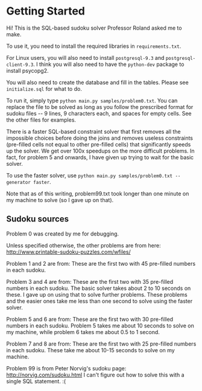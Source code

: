 # Getting Started

Hi! This is the SQL-based sudoku solver Professor Roland asked me to make.

To use it, you need to install the required libraries in `requirements.txt`.

For Linux users, you will also need to install `postgresql-9.3` and `postgresql-client-9.3`. I think you will also need to have the `python-dev` package to install psycopg2.

You will also need to create the database and fill in the tables. Please see `initialize.sql` for what to do.

To run it, simply type `python main.py samples/problem0.txt`. You can replace the file to be solved as long as you follow the prescribed format for sudoku files -- 9 lines, 9 characters each, and spaces for empty cells. See the other files for examples.

There is a faster SQL-based constraint solver that first removes all the impossible choices before doing the joins and removes useless constraints (pre-filled cells not equal to other pre-filled cells) that significantly speeds up the solver. We get over 100x speedups on the more difficult problems. In fact, for problem 5 and onwards, I have given up trying to wait for the basic solver.

To use the faster solver, use `python main.py samples/problem0.txt --generator faster`.

Note that as of this writing, problem99.txt took longer than one minute on my machine to solve (so I gave up on that).

## Sudoku sources

Problem 0 was created by me for debugging.

Unless specified otherwise, the other problems are from here:
http://www.printable-sudoku-puzzles.com/wfiles/

Problem 1 and 2 are from:
These are the first two with 45 pre-filled numbers in each sudoku.

Problem 3 and 4 are from:
These are the first two with 35 pre-filled numbers in each sudoku.
The basic solver takes about 2 to 10 seconds on these. I gave up on using that to solve further problems.
These problems and the easier ones take me less than one second to solve using the faster solver.

Problem 5 and 6 are from:
These are the first two with 30 pre-filled numbers in each sudoku.
Problem 5 takes me about 10 seconds to solve on my machine, while problem 6 takes me about 0.5 to 1 second.

Problem 7 and 8 are from:
These are the first two with 25 pre-filled numbers in each sudoku.
These take me about 10-15 seconds to solve on my machine.

Problem 99 is from Peter Norvig's sudoku page:
http://norvig.com/sudoku.html
I can't figure out how to solve this with a single SQL statement. :(
